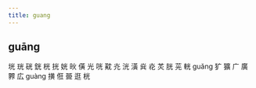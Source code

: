 ```yaml
---
title: guang
---
```


## guāng
垙
珖
硄
銧
桄
挄
姯
炚
僙
光
咣
黆
灮
洸
潢
烡
炛
炗
胱
茪
輄
guǎng
犷
獷
广
廣
臩
広
guàng
撗
俇
臦
逛
桄
